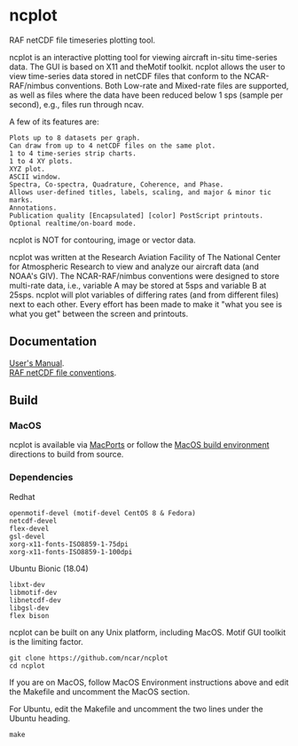 # ncplot
RAF netCDF file timeseries plotting tool.

ncplot is an interactive plotting tool for viewing aircraft in-situ time-series data.  The GUI is based on X11 and theMotif toolkit. ncplot allows the user to view time-series data stored in netCDF files that conform to the NCAR-RAF/nimbus conventions. Both Low-rate and Mixed-rate files are supported, as well as files where the data have been reduced below 1 sps (sample per second), e.g., files run through ncav.

A few of its features are:

    Plots up to 8 datasets per graph.
    Can draw from up to 4 netCDF files on the same plot.
    1 to 4 time-series strip charts.
    1 to 4 XY plots.
    XYZ plot.
    ASCII window.
    Spectra, Co-spectra, Quadrature, Coherence, and Phase.
    Allows user-defined titles, labels, scaling, and major & minor tic marks.
    Annotations.
    Publication quality [Encapsulated] [color] PostScript printouts.
    Optional realtime/on-board mode.

ncplot is NOT for contouring, image or vector data.

ncplot was written at the Research Aviation Facility of The National Center for Atmospheric Research to view and analyze our aircraft data (and NOAA's GIV). The NCAR-RAF/nimbus conventions were designed to store multi-rate data, i.e., variable A may be stored at 5sps and variable B at 25sps. ncplot will plot variables of differing rates (and from different files) next to each other. Every effort has been made to make it "what you see is what you get" between the screen and printouts.

## Documentation

[User's Manual](https://www.eol.ucar.edu/raf/Software/ncplot.html).\
[RAF netCDF file conventions](https://www.eol.ucar.edu/raf/Software/netCDF.html).

## Build

### MacOS

ncplot is available via [MacPorts](https://www.macports.org/) or follow the [MacOS build environment](https://github.com/ncar/aircraft_oap/wiki/MacOS-Build-Environment) directions to build from source.

### Dependencies

Redhat
```
openmotif-devel (motif-devel CentOS 8 & Fedora)
netcdf-devel
flex-devel
gsl-devel
xorg-x11-fonts-ISO8859-1-75dpi
xorg-x11-fonts-ISO8859-1-100dpi
```

Ubuntu Bionic (18.04)
```
libxt-dev
libmotif-dev
libnetcdf-dev
libgsl-dev
flex bison
```

ncplot can be built on any Unix platform, including MacOS.  Motif GUI toolkit is the limiting factor.

```
git clone https://github.com/ncar/ncplot
cd ncplot
```

If you are on MacOS, follow MacOS Environment instructions above and edit the Makefile and uncomment the MacOS section.

For Ubuntu, edit the Makefile and uncomment the two lines under the Ubuntu heading.
```
make
```

